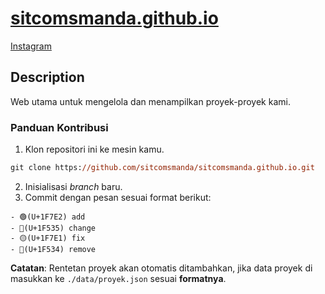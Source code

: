 # <a href="https://sitcomsmanda.github.io">sitcomsmanda.github.io</a>
<a href="https://www.instagram.com/sitcomsmanda/">Instagram</a>

## Description
Web utama untuk mengelola dan menampilkan proyek-proyek kami.

### Panduan Kontribusi
1. Klon repositori ini ke mesin kamu.
```ps
git clone https://github.com/sitcomsmanda/sitcomsmanda.github.io.git
```
2. Inisialisasi *branch* baru.
3. Commit dengan pesan sesuai format berikut:
```
- 🟢(U+1F7E2) add
- 🔵(U+1F535) change
- 🟡(U+1F7E1) fix
- 🔴(U+1F534) remove
```
**Catatan**: Rentetan proyek akan otomatis ditambahkan, jika data proyek di masukkan ke `./data/proyek.json` sesuai **formatnya**.


